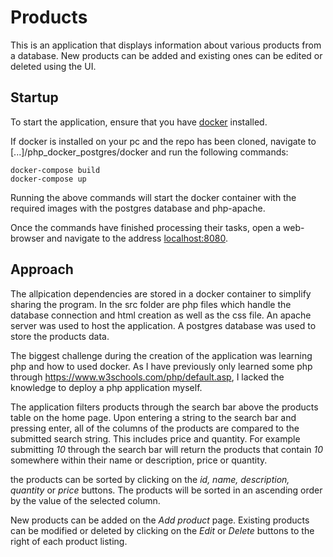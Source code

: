 # Products

This is an application that displays information about various products from a database. New products can be added and existing ones can be edited or deleted using the UI.

## Startup

To start the application, ensure that you have [docker](https://www.docker.com) installed.

If docker is installed on your pc and the repo has been cloned, navigate to [...]/php_docker_postgres/docker and run the following commands:
~~~
docker-compose build
docker-compose up
~~~

Running the above commands will start the docker container with the required images with the postgres database and php-apache.

Once the commands have finished processing their tasks, open a web-browser and navigate to the address [localhost:8080](http://localhost:8080).

## Approach

The allpication dependencies are stored in a docker container to simplify sharing the program. In the src folder are php files which handle the database connection and html creation as well as the css file. An apache server was used to host the application. A postgres database was used to store the products data.

The biggest challenge during the creation of the application was learning php and how to used docker. As I have previously only learned some php through https://www.w3schools.com/php/default.asp, I lacked the knowledge to deploy a php application myself.

The application filters products through the search bar above the products table on the home page. Upon entering a string to the search bar and pressing enter, all of the columns of the products are compared to the submitted search string. This includes price and quantity. For example submitting *10* through the search bar will return the products that contain *10* somewhere within their name or description, price or quantity.

the products can be sorted by clicking on the *id, name, description, quantity* or *price* buttons. The products will be sorted in an ascending order by the value of the selected column.

New products can be added on the *Add product* page. Existing products can be modified or deleted by clicking on the *Edit* or *Delete* buttons to the right of each product listing.
